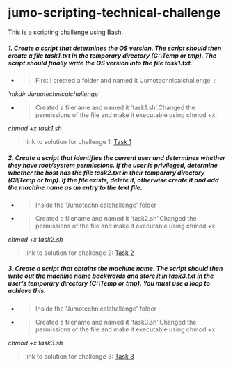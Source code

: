 # jumo-scripting-technical-challenge
This is a scripting challenge using Bash.


##### 1. Create a script that determines the OS version. The script should then create a file task1.txt in the temporary directory (C:\Temp or tmp). The script should finally write the OS version into the file task1.txt.
- > First I created a folder and named it 'Jumotechnicalchallenge' :

*'mkdir Jumotechnicalchallenge'*

- > Created a filename and named it 'task1.sh'.Changed the permissions of the file and make it executable using chmod +x:

*chmod +x task1.sh*

>link to solution for challenge 1: [Task 1](https://github.com/OlalKeith/jumo-scripting-technical-challenge/blob/main/task1.sh)



##### 2. Create a script that identifies the current user and determines whether they have root/system permissions. If the user is privileged, determine whether the host has the file task2.txt in their temporary directory (C:\Temp or tmp). If the file exists, delete it, otherwise create it and add the machine name as an entry to the text file.
- > Inside the 'Jumotechnicalchallenge' folder :

- > Created a filename and named it 'task2.sh'.Changed the permissions of the file and make it executable using chmod +x:

*chmod +x task2.sh*

>link to solution for challenge 2: [Task 2](https://github.com/OlalKeith/jumo-scripting-technical-challenge/blob/main/task2.sh)


##### 3. Create a script that obtains the machine name. The script should then write out the machine name backwards and store it in task3.txt in the user’s temporary directory (C:\Temp or tmp). You must use a loop to achieve this.
- > Inside the 'Jumotechnicalchallenge' folder :

- > Created a filename and named it 'task3.sh'.Changed the permissions of the file and make it executable using chmod +x:

*chmod +x task3.sh*

>link to solution for challenge 3: [Task 3](https://github.com/OlalKeith/jumo-scripting-technical-challenge/blob/main/task3.sh)

